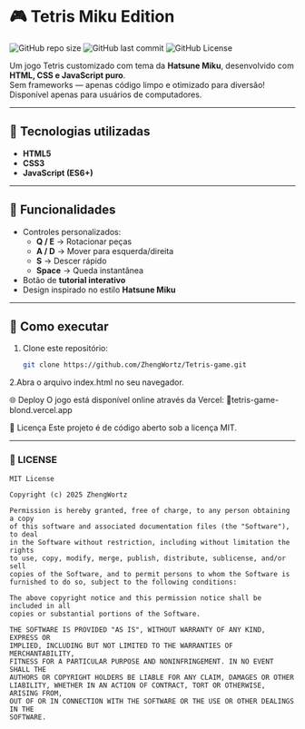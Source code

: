 # 🎮 Tetris Miku Edition

![GitHub repo size](https://img.shields.io/github/repo-size/ZhengWortz/Tetris-game?color=brightgreen&style=flat-square)
![GitHub last commit](https://img.shields.io/github/last-commit/ZhengWortz/Tetris-game?color=blue&style=flat-square)
![GitHub License](https://img.shields.io/github/license/ZhengWortz/Tetris-game?color=orange&style=flat-square)

Um jogo Tetris customizado com tema da **Hatsune Miku**, desenvolvido com **HTML, CSS e JavaScript puro**.  
Sem frameworks — apenas código limpo e otimizado para diversão!
Disponível apenas para usuários de computadores.

---

## 🚀 Tecnologias utilizadas
- **HTML5**
- **CSS3**
- **JavaScript (ES6+)**

---

## 🎯 Funcionalidades
- Controles personalizados:
  - **Q / E** → Rotacionar peças
  - **A / D** → Mover para esquerda/direita
  - **S** → Descer rápido
  - **Space** → Queda instantânea
- Botão de **tutorial interativo**
- Design inspirado no estilo **Hatsune Miku**

---

## 📂 Como executar
1. Clone este repositório:
   ```bash
   git clone https://github.com/ZhengWortz/Tetris-game.git

2.Abra o arquivo index.html no seu navegador.



🌐 Deploy
O jogo está disponível online através da Vercel:
🔗tetris-game-blond.vercel.app



📜 Licença
Este projeto é de código aberto sob a licença MIT.

---

### **📄 LICENSE**
```text
MIT License

Copyright (c) 2025 ZhengWortz

Permission is hereby granted, free of charge, to any person obtaining a copy
of this software and associated documentation files (the "Software"), to deal
in the Software without restriction, including without limitation the rights
to use, copy, modify, merge, publish, distribute, sublicense, and/or sell
copies of the Software, and to permit persons to whom the Software is
furnished to do so, subject to the following conditions:

The above copyright notice and this permission notice shall be included in all
copies or substantial portions of the Software.

THE SOFTWARE IS PROVIDED "AS IS", WITHOUT WARRANTY OF ANY KIND, EXPRESS OR
IMPLIED, INCLUDING BUT NOT LIMITED TO THE WARRANTIES OF MERCHANTABILITY,
FITNESS FOR A PARTICULAR PURPOSE AND NONINFRINGEMENT. IN NO EVENT SHALL THE
AUTHORS OR COPYRIGHT HOLDERS BE LIABLE FOR ANY CLAIM, DAMAGES OR OTHER
LIABILITY, WHETHER IN AN ACTION OF CONTRACT, TORT OR OTHERWISE, ARISING FROM,
OUT OF OR IN CONNECTION WITH THE SOFTWARE OR THE USE OR OTHER DEALINGS IN THE
SOFTWARE.
